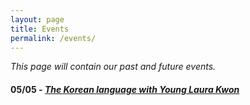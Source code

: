 ```yaml
---
layout: page
title: Events
permalink: /events/
---
```

*This page will contain our past and future events.*

#### 05/05 - [*The Korean language with Young Laura Kwon*](korean.jpg)
